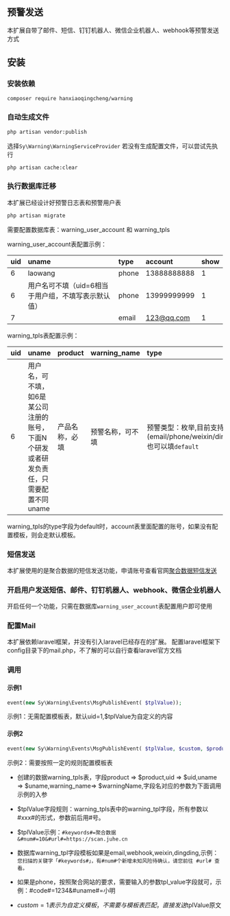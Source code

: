 ## 预警发送
本扩展自带了邮件、短信、钉钉机器人、微信企业机器人、webhook等预警发送方式

## 安装


### 安装依赖
```bash
composer require hanxiaoqingcheng/warning
```

### 自动生成文件
```bash
php artisan vendor:publish
```
选择`Sy\Warning\WarningServiceProvider`
若没有生成配置文件，可以尝试先执行
```bash
php artisan cache:clear
```

### 执行数据库迁移
本扩展已经设计好预警日志表和预警用户表
```bash
php artisan migrate
```
需要配置数据库表：warning_user_account 和 warning_tpls

warning_user_account表配置示例：

|uid|uname|type|account|show|
| :-----| :-----| :-----| :-----|:-----|
|6|laowang|phone|13888888888|1|
|6|用户名可不填（uid=6相当于用户组，不填写表示默认值）|phone|13999999999|1|
|7|  |email|123@qq.com|1|

warning_tpls表配置示例：

|uid|uname|product|warning_name|type|warning_tpl|show|
| :-----| :-----| :-----| :-----| :-----| :-----|:-----|
|6|用户名，可不填，如6是某公司注册的账号，下面N个研发或者研发负责任，只需要配置不同uname|产品名称，必填|预警名称，可不填|预警类型：枚举,目前支持5种(email/phone/weixin/dingding/webhook),也可以填`default`|您扫描的关键字「#keywords#」，有#num#个新增未知风险待确认，请您前往 #url# 查看。|1|

warning_tpls的type字段为default时，account表里面配置的账号，如果没有配置模板，则会走默认模板。

### 短信发送
本扩展使用的是聚合数据的短信发送功能，申请账号查看官网[聚合数据短信发送](https://www.juhe.cn/docs/api/id/54)


### 开启用户发送短信、邮件、钉钉机器人、webhook、微信企业机器人
开启任何一个功能，只需在数据库`warning_user_account`表配置用户即可使用

### 配置Mail
本扩展依赖laravel框架，并没有引入laravel已经存在的扩展。
配置laravel框架下config目录下的mail.php，不了解的可以自行查看laravel官方文档

### 调用

#### 示例1
```php
event(new Sy\Warning\Events\MsgPublishEvent( $tplValue));
```
示例1：无需配置模板表，默认uid=1,$tplValue为自定义的内容

#### 示例2
```php
event(new Sy\Warning\Events\MsgPublishEvent( $tplValue, $custom, $product, $uid, $username, $warningName));
```
示例2：需要按照一定的规则配置模板表

+ 创建的数据warning_tpls表，字段product => $product,uid => $uid,uname => $uname,warning_name=> $warningName,字段名对应的参数为下面调用示例的入参

+ $tplValue字段规则：warning_tpls表中的warning_tpl字段，所有参数以#xxx#的形式，参数前后用#号。

+ $tplValue示例：`#keywords#=聚合数据&#num#=10&#url#=https://scan.juhe.cn`

+ 数据库warning_tpl字段模板如果是email,webhook,weixin,dingding,示例：`您扫描的关键字「#keywords#」，有#num#个新增未知风险待确认，请您前往 #url# 查看。` 

+ 如果是phone，按照聚合网站的要求，需要输入的参数tpl_value字段就可，示例：#code#=1234&#uname#=小明

+ $custom=1表示为自定义模板，不需要与模板表匹配，直接发送$tplValue原文


